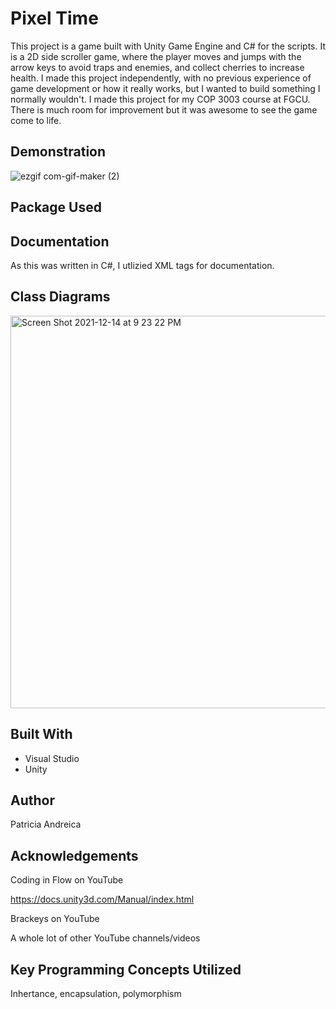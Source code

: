 # Pixel Time

This project is a game built with Unity Game Engine and C# for the scripts. It is a 2D side scroller game, where the player moves and jumps with the arrow keys to avoid traps and enemies, and collect cherries to increase health. I made this project independently, with no previous experience of game development or how it really works, but I wanted to build something I normally wouldn't. I made this project for my COP 3003 course at FGCU. There is much room for improvement but it was awesome to see the game come to life. 

## Demonstration
![ezgif com-gif-maker (2)](https://user-images.githubusercontent.com/68759170/146253497-3f04e074-f8fe-4c20-b42c-55c6bb0e0c53.gif)

## Package Used

## Documentation
As this was written in C#, I utlizied XML tags for documentation. 

## Class Diagrams
<img width="628" alt="Screen Shot 2021-12-14 at 9 23 22 PM" src="https://user-images.githubusercontent.com/68759170/146254163-49f73fb8-715f-42a4-8ee9-393bcbc0b5e7.png">

## Built With
* Visual Studio
* Unity

## Author
Patricia Andreica

## Acknowledgements
Coding in Flow on YouTube 

https://docs.unity3d.com/Manual/index.html

Brackeys on YouTube

A whole lot of other YouTube channels/videos

## Key Programming Concepts Utilized
Inhertance, encapsulation, polymorphism
